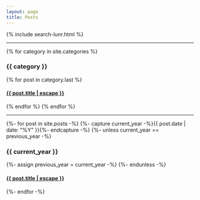```yaml
---
layout: page
title: Posts
---
```

{% include search-lunr.html %}

*****

{% for category in site.categories %}
  <h3>{{ category }}</h3>
    {% for post in category.last %}
      <article class="post-item">
        <h4 class="post-item-title">
          <a href="{{ post.url }}">{{ post.title | escape }}</a>
        </h4> 
      </article>
    {% endfor %}
{% endfor %}

*****

{%- for post in site.posts -%}
  {%- capture current_year -%}{{ post.date | date: "%Y" }}{%- endcapture -%}
  {%- unless current_year == previous_year -%}
    <h3>{{ current_year }}</h3>
    {%- assign previous_year = current_year -%}
  {%- endunless -%}
  <article class="post-item">
    <h4 class="post-item-title">
      <a href="{{ post.url }}">{{ post.title | escape }}</a>
    </h4> 
  </article>
{%- endfor -%}
